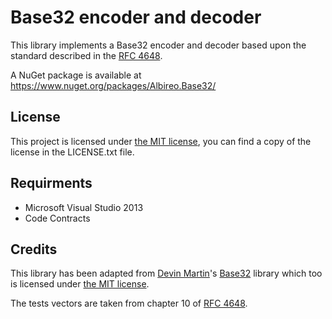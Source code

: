 ﻿# Base32 encoder and decoder

This library implements a Base32 encoder and decoder based upon the standard described in the [RFC 4648].

A NuGet package is available at https://www.nuget.org/packages/Albireo.Base32/

## License

This project is licensed under [the MIT license], you can find a copy of the license in the LICENSE.txt file.

## Requirments

- Microsoft Visual Studio 2013
- Code Contracts

## Credits

This library has been adapted from [Devin Martin]'s [Base32] library which too is licensed under [the MIT license].

The tests vectors are taken from chapter 10 of [RFC 4648].

  [RFC 4648]: https://www.rfc-editor.org/info/rfc4648
  [the MIT license]: https://opensource.org/licenses/MIT
  [Devin Martin]: https://bitbucket.org/devinmartin
  [Base32]: https://bitbucket.org/devinmartin/base32
